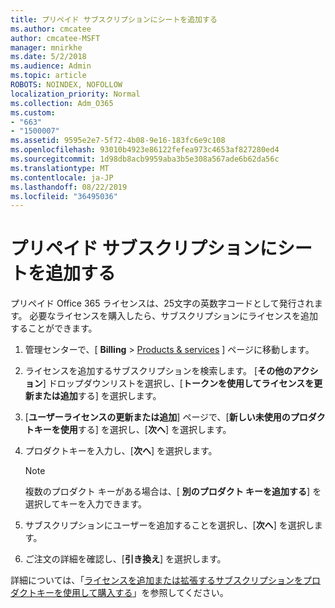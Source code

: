```yaml
---
title: プリペイド サブスクリプションにシートを追加する
ms.author: cmcatee
author: cmcatee-MSFT
manager: mnirkhe
ms.date: 5/2/2018
ms.audience: Admin
ms.topic: article
ROBOTS: NOINDEX, NOFOLLOW
localization_priority: Normal
ms.collection: Adm_O365
ms.custom:
- "663"
- "1500007"
ms.assetid: 9595e2e7-5f72-4b08-9e16-183fc6e9c108
ms.openlocfilehash: 93010b4923e86122fefea973c4653af827280ed4
ms.sourcegitcommit: 1d98db8acb9959aba3b5e308a567ade6b62da56c
ms.translationtype: MT
ms.contentlocale: ja-JP
ms.lasthandoff: 08/22/2019
ms.locfileid: "36495036"
---
```

# <a name="add-seats-to-a-prepaid-subscription"></a>プリペイド サブスクリプションにシートを追加する

プリペイド Office 365 ライセンスは、25文字の英数字コードとして発行されます。 必要なライセンスを購入したら、サブスクリプションにライセンスを追加することができます。 

1. 管理センターで、[ **Billing** > [Products & services](https://go.microsoft.com/fwlink/p/?linkid=842054) ] ページに移動します。

2. ライセンスを追加するサブスクリプションを検索します。 [**その他のアクション**] ドロップダウンリストを選択し、[**トークンを使用してライセンスを更新または追加**する] を選択します。

3. [**ユーザーライセンスの更新または追加**] ページで、[**新しい未使用のプロダクトキーを使用**する] を選択し、[**次へ**] を選択します。

4. プロダクトキーを入力し、[**次へ**] を選択します。

    > [!NOTE]
    > 複数のプロダクト キーがある場合は、[ **別のプロダクト キーを追加する**] を選択してキーを入力できます。

5. サブスクリプションにユーザーを追加することを選択し、[**次へ**] を選択します。

6. ご注文の詳細を確認し、[**引き換え**] を選択します。

詳細については、「[ライセンスを追加または拡張するサブスクリプションをプロダクトキーを使用して購入する](https://docs.microsoft.com/office365/admin/misc/add-licenses-using-product-key)」を参照してください。